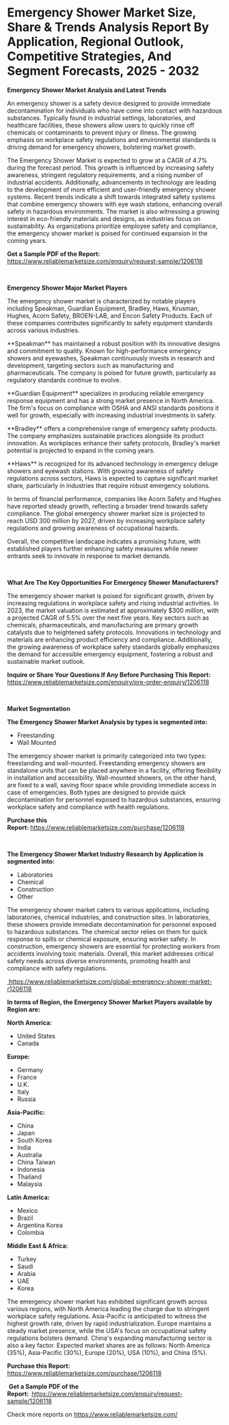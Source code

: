 <p><h1>Emergency Shower Market Size, Share & Trends Analysis Report By Application, Regional Outlook, Competitive Strategies, And Segment Forecasts, 2025 - 2032</h1></p><p><strong>Emergency Shower Market Analysis and Latest Trends</strong></p>
<p><p>An emergency shower is a safety device designed to provide immediate decontamination for individuals who have come into contact with hazardous substances. Typically found in industrial settings, laboratories, and healthcare facilities, these showers allow users to quickly rinse off chemicals or contaminants to prevent injury or illness. The growing emphasis on workplace safety regulations and environmental standards is driving demand for emergency showers, bolstering market growth.</p><p>The Emergency Shower Market is expected to grow at a CAGR of 4.7% during the forecast period. This growth is influenced by increasing safety awareness, stringent regulatory requirements, and a rising number of industrial accidents. Additionally, advancements in technology are leading to the development of more efficient and user-friendly emergency shower systems. Recent trends indicate a shift towards integrated safety systems that combine emergency showers with eye wash stations, enhancing overall safety in hazardous environments. The market is also witnessing a growing interest in eco-friendly materials and designs, as industries focus on sustainability. As organizations prioritize employee safety and compliance, the emergency shower market is poised for continued expansion in the coming years.</p></p>
<p><strong>Get a Sample PDF of the Report:&nbsp;</strong> <a href="https://www.reliablemarketsize.com/enquiry/request-sample/1206118?utm_campaign=2450&utm_medium=2&utm_source=Github&utm_content=ia&utm_term=10042025&utm_id=emergency-shower">https://www.reliablemarketsize.com/enquiry/request-sample/1206118</a></p>
<p>&nbsp;</p>
<p><strong>Emergency Shower Major Market Players</strong></p>
<p><p>The emergency shower market is characterized by notable players including Speakman, Guardian Equipment, Bradley, Haws, Krusman, Hughes, Acorn Safety, BROEN-LAB, and Encon Safety Products. Each of these companies contributes significantly to safety equipment standards across various industries.</p><p>**Speakman** has maintained a robust position with its innovative designs and commitment to quality. Known for high-performance emergency showers and eyewashes, Speakman continuously invests in research and development, targeting sectors such as manufacturing and pharmaceuticals. The company is poised for future growth, particularly as regulatory standards continue to evolve.</p><p>**Guardian Equipment** specializes in producing reliable emergency response equipment and has a strong market presence in North America. The firm's focus on compliance with OSHA and ANSI standards positions it well for growth, especially with increasing industrial investments in safety.</p><p>**Bradley** offers a comprehensive range of emergency safety products. The company emphasizes sustainable practices alongside its product innovation. As workplaces enhance their safety protocols, Bradley's market potential is projected to expand in the coming years.</p><p>**Haws** is recognized for its advanced technology in emergency deluge showers and eyewash stations. With growing awareness of safety regulations across sectors, Haws is expected to capture significant market share, particularly in industries that require robust emergency solutions.</p><p>In terms of financial performance, companies like Acorn Safety and Hughes have reported steady growth, reflecting a broader trend towards safety compliance. The global emergency shower market size is projected to reach USD 300 million by 2027, driven by increasing workplace safety regulations and growing awareness of occupational hazards.</p><p>Overall, the competitive landscape indicates a promising future, with established players further enhancing safety measures while newer entrants seek to innovate in response to market demands.</p></p>
<p>&nbsp;</p>
<p><strong>What Are The Key Opportunities For Emergency Shower Manufacturers?</strong></p>
<p><p>The emergency shower market is poised for significant growth, driven by increasing regulations in workplace safety and rising industrial activities. In 2023, the market valuation is estimated at approximately $300 million, with a projected CAGR of 5.5% over the next five years. Key sectors such as chemicals, pharmaceuticals, and manufacturing are primary growth catalysts due to heightened safety protocols. Innovations in technology and materials are enhancing product efficiency and compliance. Additionally, the growing awareness of workplace safety standards globally emphasizes the demand for accessible emergency equipment, fostering a robust and sustainable market outlook.</p></p>
<p><strong>Inquire or Share Your Questions If Any Before Purchasing This Report:</strong> <a href="https://www.reliablemarketsize.com/enquiry/pre-order-enquiry/1206118?utm_campaign=2450&utm_medium=2&utm_source=Github&utm_content=ia&utm_term=10042025&utm_id=emergency-shower">https://www.reliablemarketsize.com/enquiry/pre-order-enquiry/1206118</a></p>
<p>&nbsp;</p>
<p><strong>Market Segmentation</strong></p>
<p><strong>The Emergency Shower Market Analysis by types is segmented into:</strong></p>
<p><ul><li>Freestanding</li><li>Wall Mounted</li></ul></p>
<p><p>The emergency shower market is primarily categorized into two types: freestanding and wall-mounted. Freestanding emergency showers are standalone units that can be placed anywhere in a facility, offering flexibility in installation and accessibility. Wall-mounted showers, on the other hand, are fixed to a wall, saving floor space while providing immediate access in case of emergencies. Both types are designed to provide quick decontamination for personnel exposed to hazardous substances, ensuring workplace safety and compliance with health regulations.</p></p>
<p><strong>Purchase this Report:&nbsp;</strong><a href="https://www.reliablemarketsize.com/purchase/1206118?utm_campaign=2450&utm_medium=2&utm_source=Github&utm_content=ia&utm_term=10042025&utm_id=emergency-shower">https://www.reliablemarketsize.com/purchase/1206118</a></p>
<p>&nbsp;</p>
<p><strong>The Emergency Shower Market Industry Research by Application is segmented into:</strong></p>
<p><ul><li>Laboratories</li><li>Chemical</li><li>Construction</li><li>Other</li></ul></p>
<p><p>The emergency shower market caters to various applications, including laboratories, chemical industries, and construction sites. In laboratories, these showers provide immediate decontamination for personnel exposed to hazardous substances. The chemical sector relies on them for quick response to spills or chemical exposure, ensuring worker safety. In construction, emergency showers are essential for protecting workers from accidents involving toxic materials. Overall, this market addresses critical safety needs across diverse environments, promoting health and compliance with safety regulations.</p></p>
<p><a href="https://www.reliablemarketsize.com/global-emergency-shower-market-r1206118?utm_campaign=2450&utm_medium=2&utm_source=Github&utm_content=ia&utm_term=10042025&utm_id=emergency-shower">&nbsp;https://www.reliablemarketsize.com/global-emergency-shower-market-r1206118</a></p>
<p><strong>In terms of Region, the Emergency Shower Market Players available by Region are:</strong></p>
<p>
    <p> <strong> North America: </strong>
        <ul>
            <li>United States</li>
            <li>Canada</li>
        </ul>
        </p> 
    <p> <strong> Europe: </strong>
        <ul>
            <li>Germany</li>
            <li>France</li>
            <li>U.K.</li>
            <li>Italy</li>
            <li>Russia</li>
        </ul>
        </p> 
    <p> <strong> Asia-Pacific: </strong>
        <ul>
            <li>China</li>
            <li>Japan</li>
            <li>South Korea</li>
            <li>India</li>
            <li>Australia</li>
            <li>China Taiwan</li>
            <li>Indonesia</li>
            <li>Thailand</li>
            <li>Malaysia</li>
        </ul>
        </p> 
    <p> <strong> Latin America: </strong>
        <ul>
            <li>Mexico</li>
            <li>Brazil</li>
            <li>Argentina Korea</li>
            <li>Colombia</li>
        </ul>
        </p> 
    <p> <strong> Middle East & Africa: </strong>
        <ul>
            <li>Turkey</li>
            <li>Saudi</li>
            <li>Arabia</li>
            <li>UAE</li>
            <li>Korea</li>
        </ul>
    </p>
    </p>
<p><p>The emergency shower market has exhibited significant growth across various regions, with North America leading the charge due to stringent workplace safety regulations. Asia-Pacific is anticipated to witness the highest growth rate, driven by rapid industrialization. Europe maintains a steady market presence, while the USA's focus on occupational safety regulations bolsters demand. China's expanding manufacturing sector is also a key factor. Expected market shares are as follows: North America (35%), Asia-Pacific (30%), Europe (20%), USA (10%), and China (5%).</p></p>
<p><strong>Purchase this Report: </strong><a href="https://www.reliablemarketsize.com/purchase/1206118?utm_campaign=2450&utm_medium=2&utm_source=Github&utm_content=ia&utm_term=10042025&utm_id=emergency-shower">https://www.reliablemarketsize.com/purchase/1206118</a></p>
<p>&nbsp;<strong>Get a Sample PDF of the Report:&nbsp;&nbsp;</strong><a href="https://www.reliablemarketsize.com/enquiry/request-sample/1206118?utm_campaign=2450&utm_medium=2&utm_source=Github&utm_content=ia&utm_term=10042025&utm_id=emergency-shower">https://www.reliablemarketsize.com/enquiry/request-sample/1206118</a></p>
<p><strong></strong></p>
<p>Check more reports on <a href="https://www.reliablemarketsize.com/?utm_campaign=2450&utm_medium=2&utm_source=Github&utm_content=ia&utm_term=10042025&utm_id=emergency-shower">https://www.reliablemarketsize.com/</a></p>